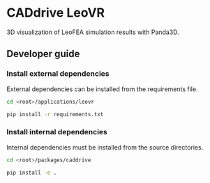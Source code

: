 # CADdrive LeoVR

3D visualization of LeoFEA simulation results with Panda3D.

## Developer guide

### Install external dependencies

External dependencies can be installed from the requirements file.

```sh
cd <root>/applications/leovr

pip install -r requirements.txt
```

### Install internal dependencies

Internal dependencies must be installed from the source directories.

```sh
cd <root>/packages/caddrive

pip install -e .
```